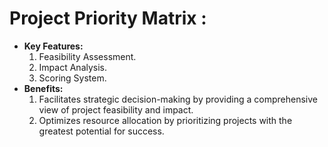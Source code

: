 # Project Priority Matrix :

- **Key Features:**
   1. Feasibility Assessment.
   2. Impact Analysis.
   3. Scoring System.
- **Benefits:**
   1. Facilitates strategic decision-making by providing a comprehensive view of project feasibility and impact.
   2. Optimizes resource allocation by prioritizing projects with the greatest potential for success.
